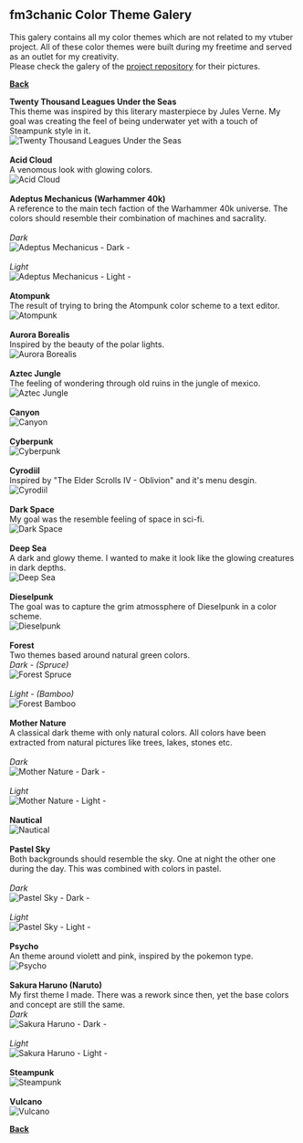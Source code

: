 ## fm3chanic Color Theme Galery

This galery contains all my color themes which are not related to my vtuber project. All of these color themes were built during my freetime and served as an outlet for my creativity.<br>
Please check the galery of the [project repository](https://github.com/fm3chanic/vtuber_project) for their pictures.


**[Back](https://github.com/fm3chanic/color_schemes)**


**Twenty Thousand Leagues Under the Seas**<br>
This theme was inspired by this literary masterpiece by Jules Verne. My goal was creating the feel of being underwater yet with a touch of Steampunk style in it.<br>
![Twenty Thousand Leagues Under the Seas](/assets/pictures/20k-leagues-under-seas.png)<br><br>
**Acid Cloud**<br>
A venomous look with glowing colors.<br>
![Acid Cloud](/assets/pictures/acid-cloud.png)<br><br>
**Adeptus Mechanicus (Warhammer 40k)**<br>
A reference to the main tech faction of the Warhammer 40k universe. The colors should resemble their combination of machines and sacrality.<br><br>
*Dark*<br>
![Adeptus Mechanicus - Dark -](/assets/pictures/adeptus-mechanicus-dark.png)<br><br>
*Light*<br>
![Adeptus Mechanicus - Light -](/assets/pictures/adeptus-mechanicus-light.png)<br><br>
**Atompunk**<br>
The result of trying to bring the Atompunk color scheme to a text editor.<br>
![Atompunk](/assets/pictures/atompunk.png)<br><br>
**Aurora Borealis**<br>
Inspired by the beauty of the polar lights.<br>
![Aurora Borealis](/assets/pictures/aurora-borealis.png)<br><br>
**Aztec Jungle**<br>
The feeling of wondering through old ruins in the jungle of mexico.<br>
![Aztec Jungle](/assets/pictures/aztec-jungle.png)<br><br>
**Canyon**<br>
![Canyon](/assets/pictures/canyon.png)<br><br>
**Cyberpunk**<br>
![Cyberpunk](/assets/pictures/cyberpunk.png)<br><br>
**Cyrodiil**<br>
Inspired by "The Elder Scrolls IV - Oblivion" and it's menu desgin.<br>
![Cyrodiil](/assets/pictures/cyrodiil.png)<br><br>
**Dark Space**<br>
My goal was the resemble feeling of space in sci-fi.<br>
![Dark Space](/assets/pictures/dark-space.png)<br><br>
**Deep Sea**<br>
A dark and glowy theme. I wanted to make it look like the glowing creatures in dark depths.<br>
![Deep Sea](/assets/pictures/deep-sea.png)<br><br>
**Dieselpunk**<br>
The goal was to capture the grim atmossphere of Dieselpunk in a color scheme.<br>
![Dieselpunk](/assets/pictures/dieselpunk.png)<br><br>
**Forest**<br>
Two themes based around natural green colors.<br>
*Dark - (Spruce)*<br>
![Forest Spruce](/assets/pictures/forest-spruce.png)<br><br>
*Light - (Bamboo)*<br>
![Forest Bamboo](/assets/pictures/forest-bamboo.png)<br><br>
**Mother Nature**<br>
A classical dark theme with only natural colors. All colors have been extracted from natural pictures like trees, lakes, stones etc.<br><br>
*Dark*<br>
![Mother Nature - Dark -](/assets/pictures/mother-nature-dark.png)<br><br>
*Light*<br>
![Mother Nature - Light -](/assets/pictures/mother-nature-light.png)<br><br>
**Nautical**<br>
![Nautical](/assets/pictures/nautical.png)<br><br>
**Pastel Sky**<br>
Both backgrounds should resemble the sky. One at night the other one during the day. This was combined with colors in pastel.<br><br>
*Dark*<br>
![Pastel Sky - Dark -](/assets/pictures/pastel-sky-dark.png)<br><br>
*Light*<br>
![Pastel Sky - Light -](/assets/pictures/pastel-sky-light.png)<br><br>
**Psycho**<br>
An theme around violett and pink, inspired by the pokemon type.<br>
![Psycho](/assets/pictures/psycho.png)<br><br>
**Sakura Haruno (Naruto)**<br>
My first theme I made. There was a rework since then, yet the base colors and concept are still the same.<br>
*Dark*<br>
![Sakura Haruno - Dark -](/assets/pictures/sakura-haruno-dark.png)<br><br>
*Light*<br>
![Sakura Haruno - Light -](/assets/pictures/sakura-haruno-light.png)<br><br>
**Steampunk**<br>
![Steampunk](/assets/pictures/steampunk.png)<br><br>
**Vulcano**<br>
![Vulcano](/assets/pictures/vulcano.png)


**[Back](https://github.com/fm3chanic/color_schemes)**